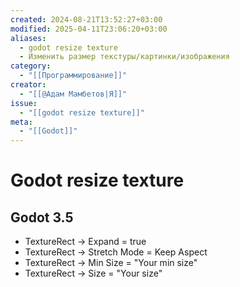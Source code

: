 ```yaml
---
created: 2024-08-21T13:52:27+03:00
modified: 2025-04-11T23:06:20+03:00
aliases:
  - godot resize texture
  - Изменить размер текстуры/картинки/изображения
category:
  - "[[Программирование]]"
creator:
  - "[[@Адам Мамбетов|Я]]"
issue:
  - "[[godot resize texture]]"
meta:
  - "[[Godot]]"
---
```


# Godot resize texture

## Godot 3.5

 - TextureRect -> Expand = true
 - TextureRect -> Stretch Mode = Keep Aspect
 - TextureRect -> Min Size = "Your min size"
 - TextureRect -> Size = "Your size"
